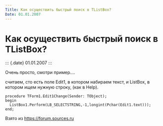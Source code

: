 ```yaml
---
Title: Как осуществить быстрый поиск в TListBox?
Date: 01.01.2007
---
```



Как осуществить быстрый поиск в TListBox?
=========================================

::: {.date}
01.01.2007
:::

Очень просто, смотри пример\....

считаем, сто есть поле Edit1, в котором набираем текст, и ListBox, в
котором ищем нужную строку, (как в Нelp).

    procedure TForm1.Edit1Change(Sender: TObject);
    begin
      ListBox1.Perform(LB_SELECTSTRING,-1,longint(Pchar(Edit1.text)));
    end;

Взято из <https://forum.sources.ru>
